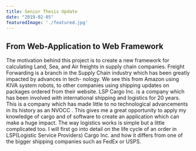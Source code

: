 ```yaml
---
title: Senior Thesis Update
date: "2019-02-05"
featuredImage: './featured.jpg'
---
```


## From Web-Application to Web Framework

  The motivation behind this project is to create a new framework for calculating Land,
Sea, and Air freights in supply chain companies. Freight Forwarding is a branch in
the Supply Chain industry which has been greatly impacted by advances in tech-
nology. We see this from Amazon using KIVA system robots, to other companies
using shipping updates on packages ordered from their website. LSP Cargo Inc. is
a company which has been involved with international shipping and logistics for 20
years. This is a company which has made little to no technological advancements in its
history as an NVOCC . This gives me a great opportunity to apply my knowledge of
cargo and of software to create an application which can make a huge impact. The
way logistics works is simple but a little complicated too. I will first go into detail
on the life cycle of an order in LSP(Logistic Service Providers) Cargo Inc. and how
it differs from one of the bigger shipping companies such as FedEx or USPS.
